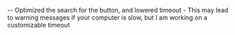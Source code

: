 -- Optimized the search for the button, and lowered timeout
    - This may lead to warning messages if your computer is slow, but I am working on a customizable timeout